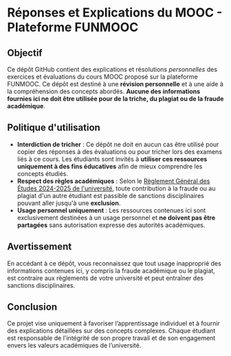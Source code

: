 # Réponses et Explications du MOOC - Plateforme FUNMOOC

## Objectif
Ce dépôt GitHub contient des explications et résolutions *personnelles* des exercices et évaluations du cours MOOC proposé sur la plateforme FUNMOOC. Ce dépôt est destiné à une **révision personnelle** et à une aide à la compréhension des concepts abordés. **Aucune des informations fournies ici ne doit être utilisée pour de la triche, du plagiat ou de la fraude académique**.

## Politique d'utilisation
- **Interdiction de tricher** : Ce dépôt ne doit en aucun cas être utilisé pour copier des réponses à des évaluations ou pour tricher lors des examens liés à ce cours. Les étudiants sont invités à **utiliser ces ressources uniquement à des fins éducatives** afin de mieux comprendre les concepts étudiés.
- **Respect des règles académiques** : Selon le [Règlement Général des Études 2024-2025 de l'université](https://www.ulb.be/fr/documents-officiels/reglement-general-des-etudes-2024-2025), toute contribution à la fraude ou au plagiat d'un autre étudiant est passible de sanctions disciplinaires pouvant aller jusqu'à une **exclusion**.
- **Usage personnel uniquement** : Les ressources contenues ici sont exclusivement destinées à un usage personnel et **ne doivent pas être partagées** sans autorisation expresse des autorités académiques.

## Avertissement
En accédant à ce dépôt, vous reconnaissez que tout usage inapproprié des informations contenues ici, y compris la fraude académique ou le plagiat, est contraire aux règlements de votre université et peut entraîner des sanctions disciplinaires.

## Conclusion
Ce projet vise uniquement à favoriser l’apprentissage individuel et à fournir des explications détaillées sur des concepts complexes. Chaque étudiant est responsable de l'intégrité de son propre travail et de son engagement envers les valeurs académiques de l’université.
